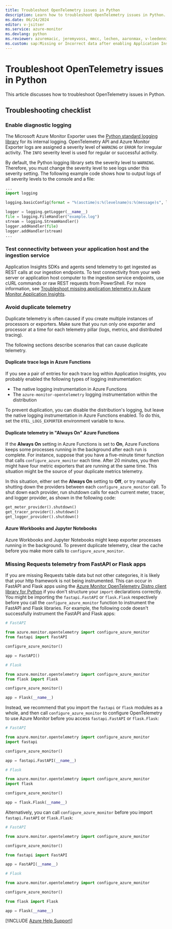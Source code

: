 ```yaml
---
title: Troubleshoot OpenTelemetry issues in Python
description: Learn how to troubleshoot OpenTelemetry issues in Python. View known issues that involve Azure Monitor OpenTelemetry Exporters.
ms.date: 06/24/2024
editor: v-jsitser
ms.service: azure-monitor
ms.devlang: python
ms.reviewer: azuremacic, jeremyvoss, mmcc, lechen, aaronmax, v-leedennis
ms.custom: sap:Missing or Incorrect data after enabling Application Insights in Azure Portal
---
```


# Troubleshoot OpenTelemetry issues in Python

This article discusses how to troubleshoot OpenTelemetry issues in Python.

## Troubleshooting checklist

### Enable diagnostic logging

The Microsoft Azure Monitor Exporter uses the [Python standard logging library](https://docs.python.org/3/library/logging.html) for its internal logging. OpenTelemetry API and Azure Monitor Exporter logs are assigned a severity level of `WARNING` or `ERROR` for irregular activity. The `INFO` severity level is used for regular or successful activity.

By default, the Python logging library sets the severity level to `WARNING`. Therefore, you must change the severity level to see logs under this severity setting. The following example code shows how to output logs of all severity levels to the console and a file:

```python
...
import logging

logging.basicConfig(format = "%(asctime)s:%(levelname)s:%(message)s", level = logging.DEBUG)

logger = logging.getLogger(__name__)
file = logging.FileHandler("example.log")
stream = logging.StreamHandler()
logger.addHandler(file)
logger.addHandler(stream)
...
```

### Test connectivity between your application host and the ingestion service

Application Insights SDKs and agents send telemetry to get ingested as REST calls at our ingestion endpoints. To test connectivity from your web server or application host computer to the ingestion service endpoints, use cURL commands or raw REST requests from PowerShell. For more information, see [Troubleshoot missing application telemetry in Azure Monitor Application Insights](../investigate-missing-telemetry.md).

### Avoid duplicate telemetry

Duplicate telemetry is often caused if you create multiple instances of processors or exporters. Make sure that you run only one exporter and processor at a time for each telemetry pillar (logs, metrics, and distributed tracing).

The following sections describe scenarios that can cause duplicate telemetry.

#### Duplicate trace logs in Azure Functions

If you see a pair of entries for each trace log within Application Insights, you probably enabled the following types of logging instrumentation:

- The native logging instrumentation in Azure Functions
- The `azure-monitor-opentelemetry` logging instrumentation within the distribution

To prevent duplication, you can disable the distribution's logging, but leave the native logging instrumentation in Azure Functions enabled. To do this, set the `OTEL_LOGS_EXPORTER` environment variable to `None`.

#### Duplicate telemetry in "Always On" Azure Functions

If the **Always On** setting in Azure Functions is set to **On**, Azure Functions keeps some processes running in the background after each run is complete. For instance, suppose that you have a five-minute timer function that calls `configure_azure_monitor` each time. After 20 minutes, you then might have four metric exporters that are running at the same time. This situation might be the source of your duplicate metrics telemetry.

In this situation, either set the **Always On** setting to **Off**, or try manually shutting down the providers between each `configure_azure_monitor` call. To shut down each provider, run shutdown calls for each current meter, tracer, and logger provider, as shown in the following code:

```python
get_meter_provider().shutdown()
get_tracer_provider().shutdown()
get_logger_provider().shutdown()
```

#### Azure Workbooks and Jupyter Notebooks

Azure Workbooks and Jupyter Notebooks might keep exporter processes running in the background. To prevent duplicate telemetry, clear the cache before you make more calls to `configure_azure_monitor`.

### Missing Requests telemetry from FastAPI or Flask apps

If you are missing Requests table data but not other categories, it is likely that your http framework is not being instrumented. This can occur in FastAPI and Flask apps using the [Azure Monitor OpenTelemetry Distro client library for Python](/python/api/overview/azure/monitor-opentelemetry-readme)
if you don't structure your `import` declarations correctly. You might be importing the `fastapi.FastAPI` or `flask.Flask` respectively before you call the `configure_azure_monitor` function to instrument the FastAPI and Flask libraries. For example, the following code doesn't successfully instrument the FastAPI and Flask apps:

```python
# FastAPI

from azure.monitor.opentelemetry import configure_azure_monitor
from fastapi import FastAPI

configure_azure_monitor()

app = FastAPI()
```

```python
# Flask

from azure.monitor.opentelemetry import configure_azure_monitor
from flask import Flask

configure_azure_monitor()

app = Flask(__name__)
```

Instead, we recommend that you import the `fastapi` or `flask` modules as a whole, and then call `configure_azure_monitor` to configure OpenTelemetry to use Azure Monitor before you access `fastapi.FastAPI` or `flask.Flask`:

```python
# FastAPI

from azure.monitor.opentelemetry import configure_azure_monitor
import fastapi

configure_azure_monitor()

app = fastapi.FastAPI(__name__)
```

```python
# Flask

from azure.monitor.opentelemetry import configure_azure_monitor
import flask

configure_azure_monitor()

app = flask.Flask(__name__)
```

Alternatively, you can call `configure_azure_monitor` before you import `fastapi.FastAPI` or `flask.Flask`:

```python
# FastAPI

from azure.monitor.opentelemetry import configure_azure_monitor

configure_azure_monitor()

from fastapi import FastAPI

app = FastAPI(__name__)
```

```python
# Flask

from azure.monitor.opentelemetry import configure_azure_monitor

configure_azure_monitor()

from flask import Flask

app = Flask(__name__)
```

[!INCLUDE [Azure Help Support](../../../../includes/azure-help-support.md)]
